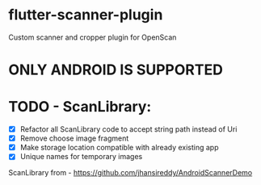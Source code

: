 # flutter-scanner-plugin
Custom scanner and cropper plugin for OpenScan

# ONLY ANDROID IS SUPPORTED

# TODO - ScanLibrary:
- [x] Refactor all ScanLibrary code to accept string path instead of Uri
- [x] Remove choose image fragment
- [x] Make storage location compatible with already existing app
- [x] Unique names for temporary images

ScanLibrary from - https://github.com/jhansireddy/AndroidScannerDemo
